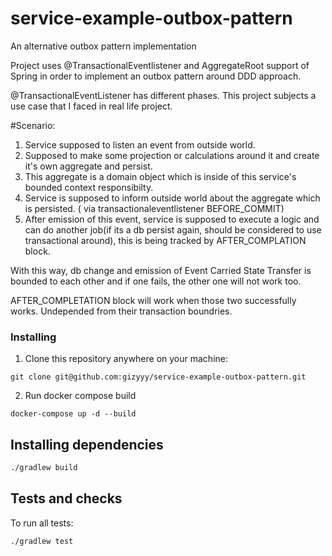 # service-example-outbox-pattern
An alternative outbox pattern implementation

Project uses @TransactionalEventlistener and AggregateRoot support of Spring in order to implement an outbox pattern around DDD approach.

@TransactionalEventListener has different phases. This project subjects a use case that I faced in real life project.

#Scenario:

1) Service supposed to listen an event from outside world.
2) Supposed to make some projection or calculations around it and create it's own aggregate and persist.
3) This aggregate is a domain object which is inside of this service's bounded context responsibilty.
4) Service is supposed to inform outside world about the aggregate which is persisted. ( via transactionaleventlistener BEFORE_COMMIT)
5) After emission of this event, service is supposed to execute a logic and can do another job(if its a db persist again, should be considered to use transactional around), this is being tracked by AFTER_COMPLATION block.

With this way, db change and emission of Event Carried State Transfer is bounded to each other and if one fails, the other one will not work too.

AFTER_COMPLETATION block will work when those two successfully works. Undepended from their transaction boundries.

### Installing
1. Clone this repository anywhere on your machine:
```
git clone git@github.com:gizyyy/service-example-outbox-pattern.git
```

2. Run docker compose build
```
docker-compose up -d --build
```

## Installing dependencies
```bash
./gradlew build
```

## Tests and checks
To run all tests:
```bash
./gradlew test
```


